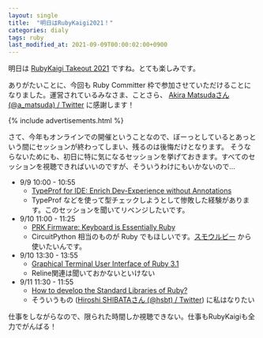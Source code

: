 ```yaml
---
layout: single
title:  "明日はRubyKaigi2021！"
categories: dialy
tags: ruby
last_modified_at: 2021-09-09T00:00:02:00+0900
---
```

明日は [RubyKaigi Takeout 2021](https://rubykaigi.org/2021-takeout) ですね。とても楽しみです。

ありがたいことに、今回も Ruby Committer 枠で参加させていただけることになりました。運営されているみなさま、ことさら、 [Akira Matsudaさん (@a_matsuda) / Twitter](https://twitter.com/a_matsuda) に感謝します！

{% include advertisements.html %}

さて、今年もオンラインでの開催ということなので、ぼーっとしているとあっという間にセッションが終わってしまい、残るのは後悔だけとなります。
そうならないためにも、初日に特に気になるセッションを挙げておきます。すべてのセッションを視聴できればいいのですが、そういうわけにもいかないので...

- 9/9 10:00 - 10:55
  - [TypeProf for IDE: Enrich Dev-Experience without Annotations](https://rubykaigi.org/2021-takeout/presentations/mametter.html)
  - TypeProf などを使って型チェックしようとして惨敗した経験があります。このセッションを聞いてリベンジしたいです。
- 9/10 11:00 - 11:25
  - [PRK Firmware: Keyboard is Essentially Ruby](https://rubykaigi.org/2021-takeout/presentations/hasumikin.html)
  - CircuitPython 相当のものが Ruby でもほしいです。[スモウルビー](https://smalruby.app) から使いたいんです。
- 9/10 13:30 - 13:55
  - [Graphical Terminal User Interface of Ruby 3.1](https://rubykaigi.org/2021-takeout/presentations/aycabta.html)
  - Reline関連は聞いておかないといけない
- 9/11 11:30 - 11:55
  - [How to develop the Standard Libraries of Ruby?](https://rubykaigi.org/2021-takeout/presentations/hsbt.html)
  - そういうもの ([Hiroshi SHIBATAさん (@hsbt) / Twitter](https://twitter.com/hsbt)) に私はなりたい

仕事をしながらなので、限られた時間しか視聴できない。仕事もRubyKaigiも全力でがんばる！
